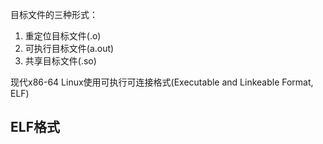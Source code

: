 
目标文件的三种形式：

1. 重定位目标文件(.o)
2. 可执行目标文件(a.out)
3. 共享目标文件(.so) 

现代x86-64 Linux使用可执行可连接格式(Executable and Linkeable Format, ELF)

## ELF格式

